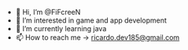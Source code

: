 - 👋 Hi, I’m @FiFcreeN
- 👀 I’m interested in game and app development
- 🌱 I’m currently learning java
- 📫 How to reach me -> ricardo.dev185@gmail.com
